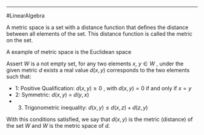 ----
#LinearAlgebra 

A metric space is a set with a distance function that defines the distance between all elements of the set. This distance function is called the metric on the set.

A example of metric space is the Euclidean space

Assert $W$ is a not empty set, for any two elements $x$, $y \in W$ , under the given metric $d$ exists a real value $d(x,y)$ corresponds to the two elements such that:

- 1: Positive Qualification: $d(x,y) \geq 0$ , with $d(x,y) = 0$ if and only if $x = y$ 
- 2: Symmetric: $d(x,y)$ = $d(y,x)$ 
- 3. Trigonometric inequality: $d(x,y) \leq d(x,z) + d(z,y)$ 

With this conditions satisfied, we say that $d(x,y)$ is the metric (distance) of the set $W$ and $W$ is the metric space of $d$.